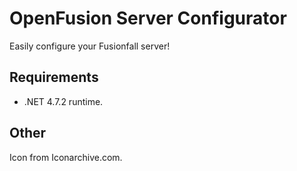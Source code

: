 # OpenFusion Server Configurator
 Easily configure your Fusionfall server!

## Requirements
- .NET 4.7.2 runtime.

## Other
Icon from Iconarchive.com.
